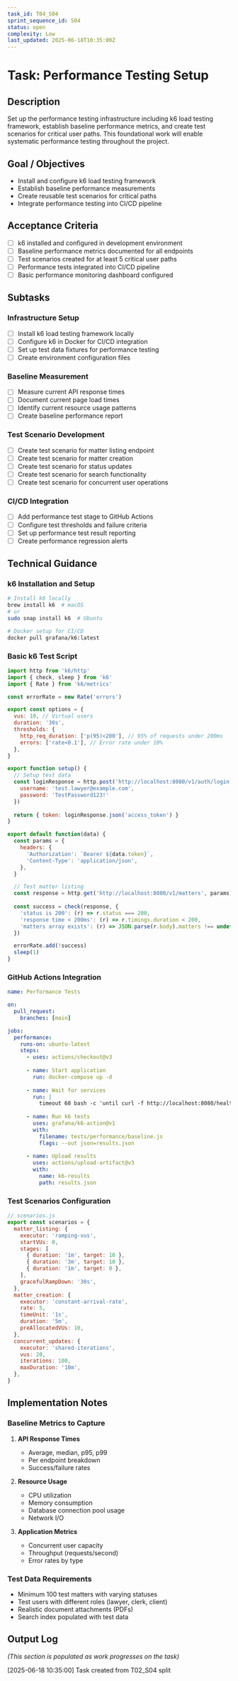 ```yaml
---
task_id: T04_S04
sprint_sequence_id: S04
status: open
complexity: Low
last_updated: 2025-06-18T10:35:00Z
---
```


# Task: Performance Testing Setup

## Description
Set up the performance testing infrastructure including k6 load testing framework, establish baseline performance metrics, and create test scenarios for critical user paths. This foundational work will enable systematic performance testing throughout the project.

## Goal / Objectives
- Install and configure k6 load testing framework
- Establish baseline performance measurements
- Create reusable test scenarios for critical paths
- Integrate performance testing into CI/CD pipeline

## Acceptance Criteria
- [ ] k6 installed and configured in development environment
- [ ] Baseline performance metrics documented for all endpoints
- [ ] Test scenarios created for at least 5 critical user paths
- [ ] Performance tests integrated into CI/CD pipeline
- [ ] Basic performance monitoring dashboard configured

## Subtasks
### Infrastructure Setup
- [ ] Install k6 load testing framework locally
- [ ] Configure k6 in Docker for CI/CD integration
- [ ] Set up test data fixtures for performance testing
- [ ] Create environment configuration files

### Baseline Measurement
- [ ] Measure current API response times
- [ ] Document current page load times
- [ ] Identify current resource usage patterns
- [ ] Create baseline performance report

### Test Scenario Development
- [ ] Create test scenario for matter listing endpoint
- [ ] Create test scenario for matter creation
- [ ] Create test scenario for status updates
- [ ] Create test scenario for search functionality
- [ ] Create test scenario for concurrent user operations

### CI/CD Integration
- [ ] Add performance test stage to GitHub Actions
- [ ] Configure test thresholds and failure criteria
- [ ] Set up performance test result reporting
- [ ] Create performance regression alerts

## Technical Guidance

### k6 Installation and Setup
```bash
# Install k6 locally
brew install k6  # macOS
# or
sudo snap install k6  # Ubuntu

# Docker setup for CI/CD
docker pull grafana/k6:latest
```

### Basic k6 Test Script
```javascript
import http from 'k6/http'
import { check, sleep } from 'k6'
import { Rate } from 'k6/metrics'

const errorRate = new Rate('errors')

export const options = {
  vus: 10, // Virtual users
  duration: '30s',
  thresholds: {
    http_req_duration: ['p(95)<200'], // 95% of requests under 200ms
    errors: ['rate<0.1'], // Error rate under 10%
  },
}

export function setup() {
  // Setup test data
  const loginResponse = http.post('http://localhost:8080/v1/auth/login', {
    username: 'test.lawyer@example.com',
    password: 'TestPassword123!'
  })
  
  return { token: loginResponse.json('access_token') }
}

export default function(data) {
  const params = {
    headers: {
      'Authorization': `Bearer ${data.token}`,
      'Content-Type': 'application/json',
    },
  }

  // Test matter listing
  const response = http.get('http://localhost:8080/v1/matters', params)
  
  const success = check(response, {
    'status is 200': (r) => r.status === 200,
    'response time < 200ms': (r) => r.timings.duration < 200,
    'matters array exists': (r) => JSON.parse(r.body).matters !== undefined,
  })

  errorRate.add(!success)
  sleep(1)
}
```

### GitHub Actions Integration
```yaml
name: Performance Tests

on:
  pull_request:
    branches: [main]

jobs:
  performance:
    runs-on: ubuntu-latest
    steps:
      - uses: actions/checkout@v3
      
      - name: Start application
        run: docker-compose up -d
        
      - name: Wait for services
        run: |
          timeout 60 bash -c 'until curl -f http://localhost:8080/health; do sleep 1; done'
      
      - name: Run k6 tests
        uses: grafana/k6-action@v1
        with:
          filename: tests/performance/baseline.js
          flags: --out json=results.json
          
      - name: Upload results
        uses: actions/upload-artifact@v3
        with:
          name: k6-results
          path: results.json
```

### Test Scenarios Configuration
```javascript
// scenarios.js
export const scenarios = {
  matter_listing: {
    executor: 'ramping-vus',
    startVUs: 0,
    stages: [
      { duration: '1m', target: 10 },
      { duration: '3m', target: 10 },
      { duration: '1m', target: 0 },
    ],
    gracefulRampDown: '30s',
  },
  matter_creation: {
    executor: 'constant-arrival-rate',
    rate: 5,
    timeUnit: '1s',
    duration: '5m',
    preAllocatedVUs: 10,
  },
  concurrent_updates: {
    executor: 'shared-iterations',
    vus: 20,
    iterations: 100,
    maxDuration: '10m',
  },
}
```

## Implementation Notes

### Baseline Metrics to Capture
1. **API Response Times**
   - Average, median, p95, p99
   - Per endpoint breakdown
   - Success/failure rates

2. **Resource Usage**
   - CPU utilization
   - Memory consumption
   - Database connection pool usage
   - Network I/O

3. **Application Metrics**
   - Concurrent user capacity
   - Throughput (requests/second)
   - Error rates by type

### Test Data Requirements
- Minimum 100 test matters with varying statuses
- Test users with different roles (lawyer, clerk, client)
- Realistic document attachments (PDFs)
- Search index populated with test data

## Output Log
*(This section is populated as work progresses on the task)*

[2025-06-18 10:35:00] Task created from T02_S04 split